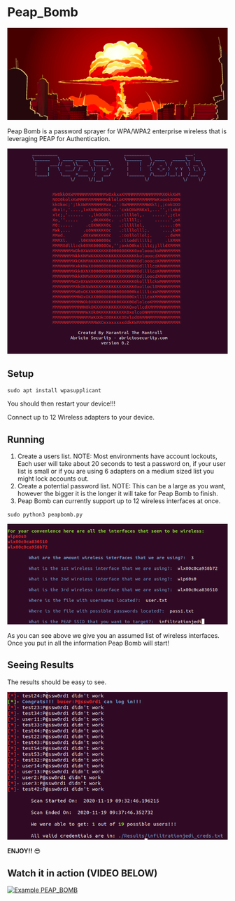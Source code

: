 # Peap_Bomb
<p align="center">
  <img src="./img/PB.png">
</p>

Peap Bomb is a password sprayer for WPA/WPA2 enterprise wireless that is leveraging PEAP for Authentication. 

<p align="center">
  <img src="./img/Peap_Bomb.png">
</p>

## Setup
```
sudo apt install wpasupplicant
```

You should then restart your device!!!

Connect up to 12 Wireless adapters to your device. 


## Running 
1. Create a users list. NOTE: Most environments have account lockouts, Each user will take about 20 seconds to test a password on, if your user list is small or if you are using 6 adapters on a medium sized list you might lock accounts out. 
2. Create a potential password list. NOTE: This can be a large as you want, however the bigger it is the longer it will take for Peap Bomb to finish. 
3. Peap Bomb can currently support up to 12 wireless interfaces at once.

```
sudo python3 peapbomb.py
```
<p align="left">
  <img src="./img/Peap_Bomb2.png">
</p>

As you can see above we give you an assumed list of wireless interfaces. Once you put in all the information Peap Bomb will start!

## Seeing Results 
The results should be easy to see. 
<p align="left">
  <img src="./img/Peap_Bomb3.png">
</p>



**ENJOY!!** :sunglasses:

## Watch it in action (VIDEO BELOW)
[![Example PEAP_BOMB](http://img.youtube.com/vi/09DbGZMJJmU/0.jpg)](http://www.youtube.com/watch?v=09DbGZMJJmU "Example PEAP_BOMB")
